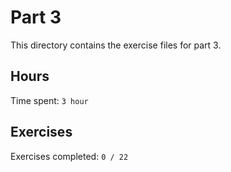 # Part 3

This directory contains the exercise files for part 3.

## Hours

Time spent: `3 hour`

## Exercises

Exercises completed: `0 / 22`
